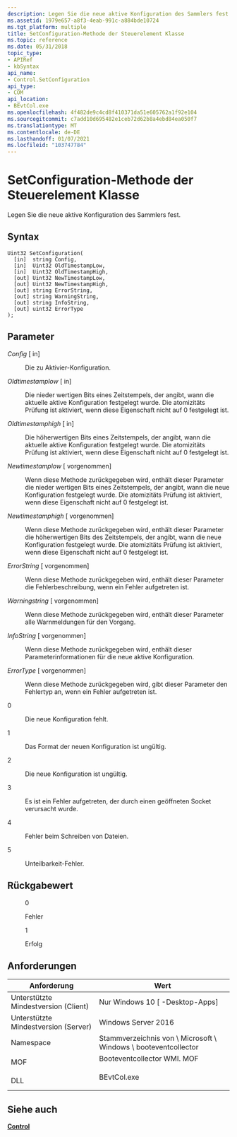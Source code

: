 ```yaml
---
description: Legen Sie die neue aktive Konfiguration des Sammlers fest.
ms.assetid: 1979e657-a8f3-4eab-991c-a884bde10724
ms.tgt_platform: multiple
title: SetConfiguration-Methode der Steuerelement Klasse
ms.topic: reference
ms.date: 05/31/2018
topic_type:
- APIRef
- kbSyntax
api_name:
- Control.SetConfiguration
api_type:
- COM
api_location:
- BEvtCol.exe
ms.openlocfilehash: 4f482de9c4cd8f410371da51e605762a1f92e104
ms.sourcegitcommit: c7add10d695482e1ceb72d62b8a4ebd84ea050f7
ms.translationtype: MT
ms.contentlocale: de-DE
ms.lasthandoff: 01/07/2021
ms.locfileid: "103747784"
---
```

# <a name="setconfiguration-method-of-the-control-class"></a>SetConfiguration-Methode der Steuerelement Klasse

Legen Sie die neue aktive Konfiguration des Sammlers fest.

## <a name="syntax"></a>Syntax


```mof
Uint32 SetConfiguration(
  [in]  string Config,
  [in]  Uint32 OldTimestampLow,
  [in]  Uint32 OldTimestampHigh,
  [out] Uint32 NewTimestampLow,
  [out] Uint32 NewTimestampHigh,
  [out] string ErrorString,
  [out] string WarningString,
  [out] string InfoString,
  [out] uint32 ErrorType
);
```



## <a name="parameters"></a>Parameter

<dl> <dt>

*Config* \[ in\]
</dt> <dd>

Die zu Aktivier-Konfiguration.

</dd> <dt>

*Oldtimestamplow* \[ in\]
</dt> <dd>

Die nieder wertigen Bits eines Zeitstempels, der angibt, wann die aktuelle aktive Konfiguration festgelegt wurde. Die atomizitäts Prüfung ist aktiviert, wenn diese Eigenschaft nicht auf 0 festgelegt ist.

</dd> <dt>

*Oldtimestamphigh* \[ in\]
</dt> <dd>

Die höherwertigen Bits eines Zeitstempels, der angibt, wann die aktuelle aktive Konfiguration festgelegt wurde. Die atomizitäts Prüfung ist aktiviert, wenn diese Eigenschaft nicht auf 0 festgelegt ist.

</dd> <dt>

*Newtimestamplow* \[ vorgenommen\]
</dt> <dd>

Wenn diese Methode zurückgegeben wird, enthält dieser Parameter die nieder wertigen Bits eines Zeitstempels, der angibt, wann die neue Konfiguration festgelegt wurde. Die atomizitäts Prüfung ist aktiviert, wenn diese Eigenschaft nicht auf 0 festgelegt ist.

</dd> <dt>

*Newtimestamphigh* \[ vorgenommen\]
</dt> <dd>

Wenn diese Methode zurückgegeben wird, enthält dieser Parameter die höherwertigen Bits des Zeitstempels, der angibt, wann die neue Konfiguration festgelegt wurde. Die atomizitäts Prüfung ist aktiviert, wenn diese Eigenschaft nicht auf 0 festgelegt ist.

</dd> <dt>

*ErrorString* \[ vorgenommen\]
</dt> <dd>

Wenn diese Methode zurückgegeben wird, enthält dieser Parameter die Fehlerbeschreibung, wenn ein Fehler aufgetreten ist.

</dd> <dt>

*Warningstring* \[ vorgenommen\]
</dt> <dd>

Wenn diese Methode zurückgegeben wird, enthält dieser Parameter alle Warnmeldungen für den Vorgang.

</dd> <dt>

*InfoString* \[ vorgenommen\]
</dt> <dd>

Wenn diese Methode zurückgegeben wird, enthält dieser Parameterinformationen für die neue aktive Konfiguration.

</dd> <dt>

*ErrorType* \[ vorgenommen\]
</dt> <dd>

Wenn diese Methode zurückgegeben wird, gibt dieser Parameter den Fehlertyp an, wenn ein Fehler aufgetreten ist.

<dt>

0
</dt> <dd>

Die neue Konfiguration fehlt.

</dd> <dt>

1
</dt> <dd>

Das Format der neuen Konfiguration ist ungültig.

</dd> <dt>

2
</dt> <dd>

Die neue Konfiguration ist ungültig.

</dd> <dt>

3
</dt> <dd>

Es ist ein Fehler aufgetreten, der durch einen geöffneten Socket verursacht wurde.

</dd> <dt>

4
</dt> <dd>

Fehler beim Schreiben von Dateien.

</dd> <dt>

5
</dt> <dd>

Unteilbarkeit-Fehler.

</dd> </dl> </dd> </dl>

## <a name="return-value"></a>Rückgabewert

<dl> <dt>


</dt> <dd>

0

Fehler

</dd> <dt>


</dt> <dd>

1

Erfolg

</dd> </dl>

## <a name="requirements"></a>Anforderungen



| Anforderung | Wert |
|-------------------------------------|------------------------------------------------------------------------------------------------------|
| Unterstützte Mindestversion (Client)<br/> | Nur Windows 10 \[ -Desktop-Apps\]<br/>                                                          |
| Unterstützte Mindestversion (Server)<br/> | Windows Server 2016<br/>                                                                       |
| Namespace<br/>                | Stammverzeichnis von \\ Microsoft \\ Windows \\ booteventcollector<br/>                                              |
| MOF<br/>                      | <dl> <dt>Booteventcollector WMI. MOF</dt> </dl> |
| DLL<br/>                      | <dl> <dt>BEvtCol.exe</dt> </dl>               |



## <a name="see-also"></a>Siehe auch

<dl> <dt>

[**Control**](control.md)
</dt> </dl>

 

 




